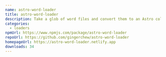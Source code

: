 ```yaml
---
name: astro-word-loader
title: astro-word-loader
description: Take a glob of word files and convert them to an Astro collection.
categories:
  - loaders
npmUrl: https://www.npmjs.com/package/astro-word-loader
repoUrl: https://github.com/gingerchew/astro-word-loader
homepageUrl: https://astro-word-loader.netlify.app
downloads: 34
---
```

